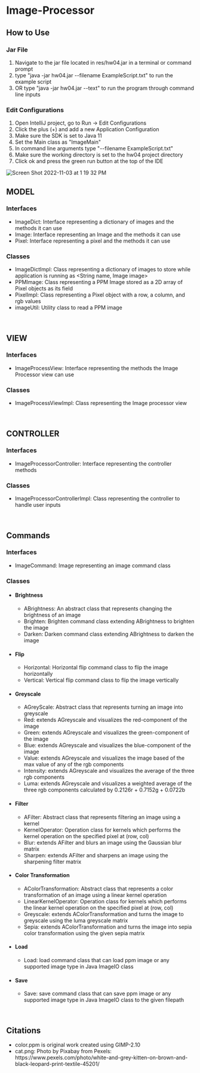 # Image-Processor

## How to Use
### Jar File
<ol>
<li>Navigate to the jar file located in res/hw04.jar in a terminal or command prompt</li>
<li>type "java -jar hw04.jar --filename ExampleScript.txt" to run the example script</li>
<li>OR type "java -jar hw04.jar --text" to run the program through command line inputs</li>
</ol>

### Edit Configurations
<ol>
<li>Open IntelliJ project, go to Run -> Edit Configurations</li>
<li>Click the plus (+) and add a new Application Configuration</li>
<li>Make sure the SDK is set to Java 11</li>
<li>Set the Main class as "ImageMain"</li>
<li>In command line arguments type "--filename ExampleScript.txt"</li>
<li>Make sure the working directory is set to the hw04 project directory</li>
<li>Click ok and press the green run button at the top of the IDE</li>
</ol>

![Screen Shot 2022-11-03 at 1 19 32 PM](https://user-images.githubusercontent.com/85259969/199790688-d1d88027-2b37-4d95-b540-10556c23f397.png)

## MODEL
### Interfaces
<ul>
  <li>ImageDict: Interface representing a dictionary of images and the methods it can use</li>
  <li>Image: Interface representing an Image and the methods it can use</li>
  <li>Pixel: Interface representing a pixel and the methods it can use</li>
</ul>

### Classes
<ul>
  <li>ImageDictImpl: Class representing a dictionary of images to store while application is running as &ltString name, Image image&gt</li>
  <li>PPMImage: Class representing a PPM Image stored as a 2D array of Pixel objects as its field</li>
  <li>PixelImpl: Class representing a Pixel object with a row, a column, and rgb values</li>
  <li>imageUtil: Utility class to read a PPM image</li>
</ul>

<br>

## VIEW
### Interfaces
<ul>
  <li>ImageProcessView: Interface representing the methods the Image Processor view can use</li>
</ul>

### Classes
<ul>
  <li>ImageProcessViewImpl: Class representing the Image processor view</li>
</ul>

<br>

## CONTROLLER
### Interfaces
<ul>
  <li>ImageProcessorController: Interface representing the controller methods</li>
</ul>

### Classes
<ul>
  <li>ImageProcessorControllerImpl: Class representing the controller to handle user inputs</li>
</ul>

<br>

## Commands
### Interfaces
<ul>
  <li>ImageCommand: Image representing an image command class</li>
</ul>

### Classes

<ul>
<li><h4>Brightness</h4>
<ul>
<li>ABrightness: An abstract class that represents changing the brightness
of an image</li>
<li>Brighten: Brighten command class extending ABrightness to brighten
the image</li>
<li>Darken: Darken command class extending ABrightness to darken
the image</li>
</ul>
</li>
<li><h4>Flip</h4>
<ul>
<li>Horizontal: Horizontal flip command class to flip the image horizontally</li>
<li>Vertical: Vertical flip command class to flip the image vertically</li>
</ul>
</li>
<li><h4>Greyscale</h4>
<ul>
<li>AGreyScale: Abstract class that represents turning an image into greyscale</li>
<li>Red: extends AGreyscale and visualizes the red-component of the image</li>
<li>Green: extends AGreyscale and visualizes the green-component of the image</li>
<li>Blue: extends AGreyscale and visualizes the blue-component of the image</li>
<li>Value: extends AGreyscale and visualizes the image based of the max value of
any of the rgb components</li>
<li>Intensity: extends AGreyscale and visualizes the average of the three rgb components</li>
<li>Luma: extends AGreyscale and visualizes a weighted average of the three
rgb components calculated by 0.2126r + 0.7152g + 0.0722b</li>
</ul>
</li>
<li><h4>Filter</h4>
<ul>
<li>AFilter: Abstract class that represents filtering an image using a kernel</li>
<li>KernelOperator: Operation class for kernels which performs the kernel operation
on the specified pixel at (row, col)</li>
<li>Blur: extends AFilter and blurs an image using the Gaussian blur matrix</li>
<li>Sharpen: extends AFilter and sharpens an image using the sharpening filter matrix</li>
</ul>
</li>
<li><h4>Color Transformation</h4>
<ul>
<li>AColorTransformation: Abstract class that represents a color transformation of an image 
using a linear kernel operation</li>
<li>LinearKernelOperator: Operation class for kernels which performs the linear kernel operation
on the specified pixel at (row, col)</li>
<li>Greyscale: extends AColorTransformation and turns the image to greyscale using the luma
greyscale matrix</li>
<li>Sepia: extends AColorTransformation and turns the image into sepia color transformation using
the given sepia matrix</li>
</ul>
</li>
<li><h4>Load</h4>
<ul>
<li>Load: load command class that can load ppm image or any supported image type
in Java ImageIO class</li>
</ul>
</li>
<li><h4>Save</h4>
<ul>
<li>Save: save command class that can save ppm image or any supported image type
in Java ImageIO class to the given filepath</li>
</ul>
</li>
</ul>
<ul>
</ul>

<br>

## Citations
<ul>
<li>color.ppm is original work created using GIMP-2.10</li>
<li>cat.png: Photo by Pixabay from Pexels: https://www.pexels.com/photo/white-and-grey-kitten-on-brown-and-black-leopard-print-textile-45201/</li>
</ul>
